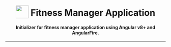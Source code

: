<h1 align="center">
<img width="40" valign="bottom" src="https://angular.io/assets/images/logos/angular/angular.svg">
Fitness Manager Application
</h1>
<h4 align="center">Initializer for fitness manager application using Angular v8+ and AngularFire.</h4>

---
